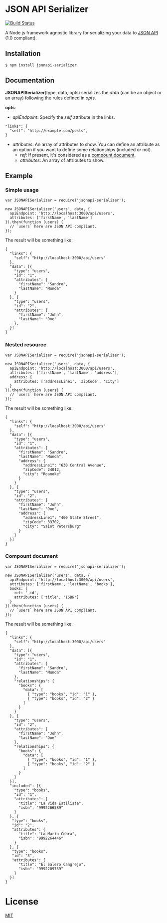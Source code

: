 # JSON API Serializer
[![Build Status](https://travis-ci.org/SeyZ/jsonapi-serializer.svg?branch=master)](https://travis-ci.org/SeyZ/jsonapi-serializer)

A Node.js framework agnostic library for serializing your data to [JSON
API](http://jsonapi.org) (1.0 compliant).

## Installation
`$ npm install jsonapi-serializer`

## Documentation

**JSONAPISerializer**(type, data, opts) serializes the *data* (can be an object or an array) following the rules defined in *opts*.

**opts**:

- *apiEndpoint*: Specify the *self* attribute in the links. 
```
"links": {
  "self": "http://example.com/posts",
}
```
- *attributes*: An array of attributes to show. You can define an attribute as an option if you want to define some relationships (included or not).
  - *ref*: If present, it's considered as a [compount document](http://jsonapi.org/format/#document-compound-documents).
  - *attributes*: An array of attributes to show.


## Example

### Simple usage

```
var JSONAPISerializer = require('jsonapi-serializer');

new JSONAPISerializer('users', data, {
  apiEndpoint: 'http://localhost:3000/api/users',
  attributes: ['firstName', 'lastName']
}).then(function (users) {  
  // `users` here are JSON API compliant. 
});
```

The result will be something like:

```
{
  "links": {
    "self": "http://localhost:3000/api/users"
  },
  "data": [{
    "type": "users",
    "id": "1",
    "attributes": {
      "firstName": "Sandro",
      "lastName": "Munda"
    }
  }, {
    "type": "users",
    "id": "2",
    "attributes": {
      "firstName": "John",
      "lastName": "Doe"
    },
  }]
}
```

### Nested resource
```
var JSONAPISerializer = require('jsonapi-serializer');

new JSONAPISerializer('users', data, {
  apiEndpoint: 'http://localhost:3000/api/users',
  attributes: ['firstName', 'lastName', 'address'],
  address: {
    attributes: ['addressLine1', 'zipCode', 'city']
  }
}).then(function (users) {  
  // `users` here are JSON API compliant. 
});
```

The result will be something like:

```
{
  "links": {
    "self": "http://localhost:3000/api/users"
  },
  "data": [{
    "type": "users",
    "id": "1",
    "attributes": {
      "firstName": "Sandro",
      "lastName": "Munda",
      "address": {
        "addressLine1": "630 Central Avenue",
        "zipCode": 24012,
        "city": "Roanoke"
      }
    }
  }, {
    "type": "users",
    "id": "2",
    "attributes": {
      "firstName": "John",
      "lastName": "Doe",
      "address": {
        "addressLine1": "400 State Street",
        "zipCode": 33702,
        "city": "Saint Petersburg"
      }
    }
  }]
}
```

### Compount document

```
var JSONAPISerializer = require('jsonapi-serializer');

new JSONAPISerializer('users', data, {
  apiEndpoint: 'http://localhost:3000/api/users',
  attributes: ['firstName', 'lastName', 'books'],
  books: {
    ref: '_id',
    attributes: ['title', 'ISBN']
  }
}).then(function (users) {  
  // `users` here are JSON API compliant. 
});
```

The result will be something like:

```
{
  "links": {
    "self": "http://localhost:3000/api/users"
  },
  "data": [{
    "type": "users",
    "id": "1",
    "attributes": {
      "firstName": "Sandro",
      "lastName": "Munda"
    },
    "relationships": {
      "books": {
        "data": [
          { "type": "books", "id": "1" },
          { "type": "books", "id": "2" }
        ]
      }
    }
  }, {
    "type": "users",
    "id": "2",
    "attributes": {
      "firstName": "John",
      "lastName": "Doe"
    },
    "relationships": {
      "books": {
        "data": [
          { "type": "books", "id": "1" },
          { "type": "books", "id": "2" }
        ]
      }
    }
  }],
  "included": [{
  	"type": "books",
  	"id": "1",
  	"attributes": {
  	  "title": "La Vida Estilista",
  	  "isbn": "9992266589"
  	}
  }, {
   "type": "books",
   "id": "2",
   "attributes": {
  	  "title": "La Maria Cebra",
  	  "isbn": "9992264446"
  	}
  }, {
   "type": "books",
   "id": "3",
   "attributes": {
  	  "title": "El Salero Cangrejo",
  	  "isbn": "9992209739"
  	}
  }]
}
```


# License

[MIT](https://github.com/SeyZ/jsonapi-serializer/blob/master/LICENSE)
